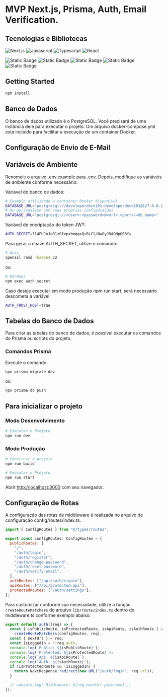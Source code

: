 # MVP Next.js, Prisma, Auth, Email Verification.


## Tecnologias e Bibliotecas

![Next.js](https://img.shields.io/badge/next.js-000000?style=for-the-badge&logo=nextdotjs&logoColor=white)
![Javascript](https://img.shields.io/badge/Javascript-F0DB4F?style=for-the-badge&labelColor=black&logo=javascript&logoColor=F0DB4F)
![Typescript](https://img.shields.io/badge/Typescript-007acc?style=for-the-badge&labelColor=black&logo=typescript&logoColor=007acc)
![React](https://img.shields.io/badge/-React-61DBFB?style=for-the-badge&labelColor=black&logo=react&logoColor=61DBFB)

![Static Badge](https://img.shields.io/badge/-PostgreSQL-PostgreSQL?logo=postgresql&logoColor=%23ffffff&labelColor=008bb9&color=848484)
![Static Badge](https://img.shields.io/badge/-RESEND-PostgreSQL?logo=resend&logoColor=%23ffffff&labelColor=000000&color=000000)
![Static Badge](https://img.shields.io/badge/-REACTEMAIL-REACTEMAIL?labelColor=000000&color=000000)
![Static Badge](https://img.shields.io/badge/-SHADCNUI-SHADCNUI?labelColor=000000&color=000000)
![Static Badge](https://img.shields.io/badge/-Prisma-Prisma?logo=prisma&logoColor=%23000000&labelColor=%230000&color=%23ffffff)

## Getting Started

```bash
npm install
```

## Banco de Dados

O banco de dados utilizado é o PostgreSQL. Você precisará de uma instância dele para executar o projeto. Um arquivo docker-compose.yml está incluído para facilitar a execução de um container Docker.

## Configuração de Envio de E-Mail



## Variáveis de Ambiente

Renomeie o arquivo .env.example para .env. Depois, modifique as variáveis de ambiente conforme necessário:

Váriável do banco de dados:

```bash
# Exemplo utilizando o container Docker disponível
DATABASE_URL="postgresql://developerdeck101:developerdeck101@127.0.0.1:5432/test"
# Ou personalize com suas próprias configurações
DATABASE_URL="postgresql://<user>:<password>@<url>:<port>/<db_name>"
```

Variável de encriptação do token JWT:

```bash
AUTH_SECRET=314FUJnJeO1zGfxpxbmqqxQsBiCl/NwOyJ9AONpG03Y=
```

Para gerar a chave AUTH_SECRET, utilize o comando:

```bash
# Unix
openssl rand -base64 32
```

ou

```bash
# Windows
npm exec auth secret
```

Caso deseje executar em modo produção npm run start, será necessário descometa a variável:

```bash
AUTH_TRUST_HOST=true
```

## Tabelas do Banco de Dados

Para criar as tabelas do banco de dados, é possível executar os comandos do Prisma ou scripts do projeto.

### Comandos Prisma

Execute o comando:

```bash
npx prisma migrate dev
```

ou

```bash
npx prisma db push
```


## Para inicializar o projeto

### Modo Desenvolvimento

```bash
# Executar o Projeto
npm run dev
```

### Modo Produção

```bash
# Construir o projeto
npm run build
```

```bash
# Executar o Projeto
npm run start
```

Abrir [http://localhost:3000](http://localhost:3000) com seu navegador.

## Configuração de Rotas

A configuração das rotas de middleware é realizada no arquivo de configuração config/routes/index.ts.

```JavaScript
import { ConfigRoutes } from "@/types/routes";

export const configRoutes: ConfigRoutes = {
  publicRoutes: [
    "/",
    "/auth/login",
    "/auth/register",
    "/auth/change-password",
    "/auth/reset-password",
    "/auth/verify-email",
  ],
  authRoutes: ["/api/auth/signin"],
  apiRoutes: ["/api/protected-api"],
  protectedRoutes: ["/auth/settings"],
};
```

Para customizar conforme sua necessidade, utilize a função `createRouteMatchers` do arquivo `lib/route/index.ts` dentro do middleware.ts conforme exemplo abaixo:

```JavaScript
export default auth((req) => {
  const { isPublicRoute, isProtectedRoute, isApiRoute, isAuthRoute } =
    createRouteMatchers(configRoutes, req);
  const { nextUrl } = req;
  const isLoggedIn = !!req.auth;
  console.log(`Public: ${isPublicRoute}`);
  console.log(`Protected: ${isProtectedRoute}`);
  console.log(`Api: ${isApiRoute}`);
  console.log(`Auth: ${isAuthRoute}`);
  if (isProtectedRoute && !isLoggedIn) {
    return NextResponse.redirect(new URL("/auth/login", req.url));
  }

  // console.log(`Middleware: ${req.nextUrl.pathname}`);
});
```

